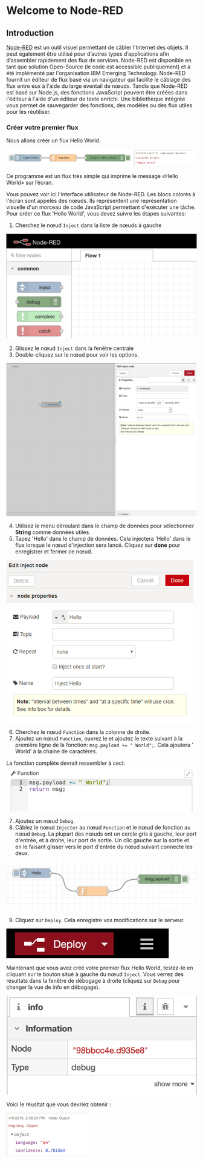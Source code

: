 # Welcome to Node-RED

## Introduction

[Node-RED](http://nodered.org) est un outil visuel permettant de câbler l'Internet des objets. Il peut également être utilisé pour d’autres types d’applications afin d’assembler rapidement des flux de services. Node-RED est disponible en tant que solution Open-Source (le code est accessible publiquement) et a été implémenté par l'organisation IBM Emerging Technology.
Node-RED fournit un éditeur de flux basé via un navigateur qui facilite le câblage des flux entre eux à l'aide du large éventail de nœuds.
Tandis que Node-RED est basé sur Node.js, des fonctions JavaScript peuvent être créées dans l'éditeur à l'aide d'un éditeur de texte enrichi. Une bibliothèque intégrée vous permet de sauvegarder des fonctions, des modèles ou des flux utiles pour les réutiliser.

### Créer votre premier flux

Nous allons créer un flux Hello World.

![HelloWorldFlowT](images/hello_world_flow.png)

Ce programme est un flux très simple qui imprime le message «Hello World» sur l’écran.

Vous pouvez voir ici l'interface utilisateur de Node-RED. Les blocs colorés à l'écran sont appelés des nœuds. Ils représentent une représentation visuelle d'un morceau de code JavaScript permettant d'exécuter une tâche. Pour créer ce flux 'Hello World', vous devez suivre les étapes suivantes:

1. Cherchez le nœud `Inject` dans la liste de nœuds à gauche

![Inject Node](images/inject-node.png)

2. Glissez le nœud `Inject` dans la fenêtre centrale
3. Double-cliquez sur le nœud pour voir les options.

![Node Config](images/node-config.png)

4. Utilisez le menu déroulant dans le champ de données pour sélectionner **String** comme données utiles.
5. Tapez 'Hello' dans le champ de données. Cela injectera 'Hello' dans le flux lorsque le nœud d'injection sera lancé. Cliquez sur **done** pour enregistrer et fermer ce nœud.

![HelloWorldInject](images/hello_world_inject_node.png)

6. Cherchez le nœud `Function` dans la colonne de droite.
7. Ajoutez un nœud `Function`, ouvrez le et ajoutez le texte suivant à la première ligne de la fonction: `msg.payload += " World";`. Cela ajoutera ' World' à la chaine de caractères.

La fonction complète devrait ressembler à ceci: ![HelloWorld](images/complete_hw_function.png)

7. Ajoutez un nœud `Debug`.
8. Câblez le nœud `Injecter` au nœud `Function` et le nœud de fonction au nœud `Debug`. La plupart des nœuds ont un cercle gris à gauche, leur port d'entrée, et à droite, leur port de sortie. Un clic gauche sur la sortie et en le faisant glisser vers le port d'entrée du nœud suivant connecte les deux.

![Complete Flow](images/complete-hw-flow.png)

9. Cliquez sur `Deploy`. Cela enregistre vos modifications sur le serveur.

![Deploy](images/deploy-button.png)

Maintenant que vous avez créé votre premier flux Hello World, testez-le en cliquant sur le bouton situé à gauche du nœud `Inject`. Vous verrez des résultats dans la fenêtre de débogage à droite (cliquez sur `Debug` pour changer la vue de info en débogage).

![debug button](images/debug.png)

Voici le réusltat que vous devriez obtenir :

![result](images/result.png)
